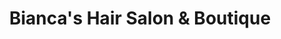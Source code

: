 ---
title: "Bianca's Hair Salon & Boutique"
url: /vancouver/biancas-hair-salon-and-boutique/
shop: hairdresser
---